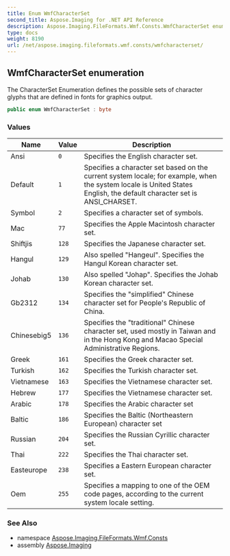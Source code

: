 ```yaml
---
title: Enum WmfCharacterSet
second_title: Aspose.Imaging for .NET API Reference
description: Aspose.Imaging.FileFormats.Wmf.Consts.WmfCharacterSet enum. The CharacterSet Enumeration defines the possible sets of character glyphs that are defined in fonts for graphics output
type: docs
weight: 8190
url: /net/aspose.imaging.fileformats.wmf.consts/wmfcharacterset/
---
```

## WmfCharacterSet enumeration

The CharacterSet Enumeration defines the possible sets of character glyphs that are defined in fonts for graphics output.

```csharp
public enum WmfCharacterSet : byte
```

### Values

| Name | Value | Description |
| --- | --- | --- |
| Ansi | `0` | Specifies the English character set. |
| Default | `1` | Specifies a character set based on the current system locale; for example, when the system locale is United States English, the default character set is ANSI_CHARSET. |
| Symbol | `2` | Specifies a character set of symbols. |
| Mac | `77` | Specifies the Apple Macintosh character set. |
| Shiftjis | `128` | Specifies the Japanese character set. |
| Hangul | `129` | Also spelled "Hangeul". Specifies the Hangul Korean character set. |
| Johab | `130` | Also spelled "Johap". Specifies the Johab Korean character set. |
| Gb2312 | `134` | Specifies the "simplified" Chinese character set for People's Republic of China. |
| Chinesebig5 | `136` | Specifies the "traditional" Chinese character set, used mostly in Taiwan and in the Hong Kong and Macao Special Administrative Regions. |
| Greek | `161` | Specifies the Greek character set. |
| Turkish | `162` | Specifies the Turkish character set. |
| Vietnamese | `163` | Specifies the Vietnamese character set. |
| Hebrew | `177` | Specifies the Vietnamese character set. |
| Arabic | `178` | Specifies the Arabic character set |
| Baltic | `186` | Specifies the Baltic (Northeastern European) character set |
| Russian | `204` | Specifies the Russian Cyrillic character set. |
| Thai | `222` | Specifies the Thai character set. |
| Easteurope | `238` | Specifies a Eastern European character set. |
| Oem | `255` | Specifies a mapping to one of the OEM code pages, according to the current system locale setting. |

### See Also

* namespace [Aspose.Imaging.FileFormats.Wmf.Consts](../../aspose.imaging.fileformats.wmf.consts/)
* assembly [Aspose.Imaging](../../)


